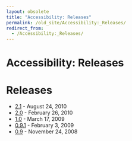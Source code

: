 ```yaml
---
layout: obsolete
title: "Accessibility: Releases"
permalink: /old_site/Accessibility:_Releases/
redirect_from:
  - /Accessibility:_Releases/
---
```


Accessibility: Releases
=======================

Releases
========

-   [2.1]({{site.github.url}}/old_site/Accessibility:_Release_Notes_2.1 "Accessibility: Release Notes 2.1") - August 24, 2010
-   [2.0]({{site.github.url}}/old_site/Accessibility:_Release_Notes_2.0 "Accessibility: Release Notes 2.0") - February 26, 2010
-   [1.0]({{site.github.url}}/old_site/Accessibility:_Release_Notes_1.0 "Accessibility: Release Notes 1.0") - March 17, 2009
-   [0.9.1]({{site.github.url}}/old_site/Accessibility:_Release_Notes_0.9.1 "Accessibility: Release Notes 0.9.1") - February 3, 2009
-   [0.9]({{site.github.url}}/old_site/Accessibility:_Release_Notes_0.9 "Accessibility: Release Notes 0.9") - November 24, 2008


